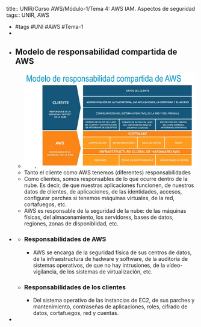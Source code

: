 title:: UNIR/Curso AWS/Módulo-1/Tema 4: AWS IAM. Aspectos de seguridad
tags:: UNIR, AWS

- #tags #UNI #AWS #Tema-1
-
- ## Modelo de responsabilidad compartida de AWS
	- ![image.png](../assets/image_1665044543811_0.png)
	- Tanto el cliente como AWS tenemos (diferentes) responsabilidades
	- Como clientes, somos responsables de lo que ocurre dentro de la nube. Es decir, de que nuestras aplicaciones funcionen, de nuestros datos de clientes, de aplicaciones, de las identidades, accesos, configurar parches si tenemos máquinas virtuales, de la red, cortafuegos, etc.
	- AWS es responsable de la seguridad de la nube: de las máquinas físicas, del almacenamiento, los servidores, bases de datos, regiones, zonas de disponiblidad, etc.
-
	- ### Responsabilidades de AWS
		- AWS se encarga de la seguridad física de sus centros de datos, de la infraestructura de hadware y software, de la auditoría de sistemas operativos, de que no hay intrusiones, de la vídeo-vigilancia, de los sistemas de virtualización, etc.
	- ### Responsabilidades de los clientes
		- Del sistema operativo de las instancias de EC2, de sus parches y mantenimiento, contraseñas de aplicaciones, roles, cifrado de datos, cortafuegos, red y cuentas.
-